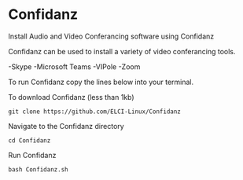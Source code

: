 # Confidanz
Install Audio and Video Conferancing software using Confidanz

Confidanz can be used to install a variety of video conferancing tools.

  -Skype
  -Microsoft Teams
  -VIPole 
  -Zoom

To run Confidanz copy the lines below into your terminal.

To download Confidanz (less than 1kb)

    git clone https://github.com/ELCI-Linux/Confidanz
    
  Navigate to the Confidanz directory
  
    cd Confidanz
     
   Run Confidanz
   
    bash Confidanz.sh
    
    
